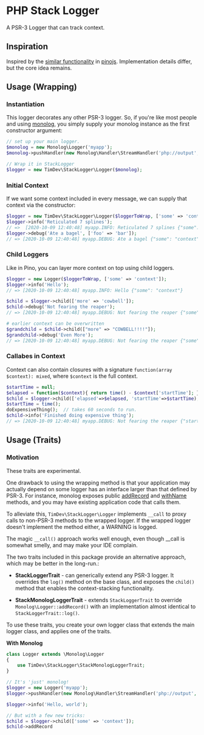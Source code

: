# PHP Stack Logger

A PSR-3 Logger that can track context.

## Inspiration

Inspired by the [similar functionality] in [pinojs]. Implementation details differ, but the core idea remains.

## Usage (Wrapping)

### Instantiation

This logger decorates any other PSR-3 logger. So, if you're like most people and using [monolog], you simply supply your
monolog instance as the first constructor argument:

```php
// set up your main logger.
$monolog = new Monolog\Logger('myapp');
$monolog->pushHandler(new Monolog\Handler\StreamHandler('php://output', Monolog\Logger::DEBUG));

// Wrap it in StackLogger
$logger = new TimDev\StackLogger\Logger($monolog);
```

### Initial Context

If we want some context included in every message, we can supply that context via the constructor:

```php
$logger = new TimDev\StackLogger\Logger($loggerToWrap, ['some' => 'context']);
$logger->info('Reticulated 7 splines'); 
// =>  [2020-10-09 12:40:48] myapp.INFO: Reticulated 7 splines {"some": "context"}
$logger->debug('Ate a bagel', ['foo' => 'bar']); 
// => [2020-10-09 12:40:48] myapp.DEBUG: Ate a bagel {"some": "context", "foo": "bar"} 
```

### Child Loggers

Like in Pino, you can layer more context on top using child loggers. 

```php
$logger = new Logger($loggerToWrap, ['some' => 'context']);
$logger->info('Hello');
// => [2020-10-09 12:40:48] myapp.INFO: Hello {"some": "context"}

$child = $logger->child(['more' => 'cowbell']);
$child->debug('Not fearing the reaper');
// => [2020-10-09 12:40:48] myapp.DEBUG: Not fearing the reaper {"some": "context", "more": "cowbell"}

# earlier context can be overwritten
$grandchild = $child->child(["more" => "COWBELL!!!!"]);
$grandchild->debug('Even More');
// => [2020-10-09 12:40:48] myapp.DEBUG: Not fearing the reaper {"some": "context", "more": "COWBELL!!!!"}
```

### Callabes in Context

Context can also contain closures with a signature `function(array $context): mixed`, where `$context` is the full 
context.

```php
$startTime = null; 
$elapsed = function($context){ return time() - $context['startTime']; };
$child = $logger->child(['elapsed'=>$elapsed, 'startTime'=>$startTime);
$startTime = time();
doExpensiveThing();  // takes 60 seconds to run.
$child->info('Finished doing expensive thing');
// => [2020-10-09 12:40:48] myapp.DEBUG: Not fearing the reaper {"startTime": 1602247188, "elapsed": 60}
```

## Usage (Traits)

### Motivation

These traits are experimental.

One drawback to using the wrapping method is that your application may actually depend on some logger has an interface
larger than that defined by PSR-3. For instance, monolog exposes public [addRecord] and [withName] methods, and you
may have existing application code that calls them. 

To alleviate this, `TimDev\StackLogger\Logger` implements `__call` to proxy calls to non-PSR-3 methods to the wrapped
logger. If the wrapped logger doesn't implement the method either, a WARNING is logged.

The magic `__call()` approach works well enough, even though __call is somewhat smelly, and may make your IDE complain.

The two traits included in this package provide an alternative approach, which may be better in the long-run.:

* **StackLoggerTrait** - can generically extend any PSR-3 logger. It overrides the `log()` method on the base class, and
                         exposes the `child()` method that enables the context-stacking functionality.
                         
* **StackMonologLoggerTrait** - extends `StackLoggerTrait` to override `Monolog\Logger::addRecord()` with an 
                                implementation almost identical to `StackLoggerTrait::log()`.
                         
To use these traits, you create your own logger class that extends the main logger class, and applies one of the traits.

**With Monolog**

```php 
class Logger extends \Monolog\Logger
{
    use TimDev\StackLogger\StackMonologLoggerTrait;
}

// It's 'just' monolog!
$logger = new Logger('myapp');
$logger->pushHandler(new Monolog\Handler\StreamHandler('php://output', Monolog\Logger::DEBUG));

$logger->info('Hello, world');

// But with a few new tricks:
$child = $logger->child(['some' => 'context']);
$child->addRecord
```



[similar functionality]: https://getpino.io/#/docs/child-loggers
[pinojs]: https://github.com/pinojs/pino 
[monolog]: https://github.com/Seldaek/monolog
[addRecord]: https://github.com/Seldaek/monolog/blob/a54cd1f1782f62714e4d28651224316bb5540e08/src/Monolog/Logger.php#L278-L336
[withName]: https://github.com/Seldaek/monolog/blob/a54cd1f1782f62714e4d28651224316bb5540e08/src/Monolog/Logger.php#L163-L172
